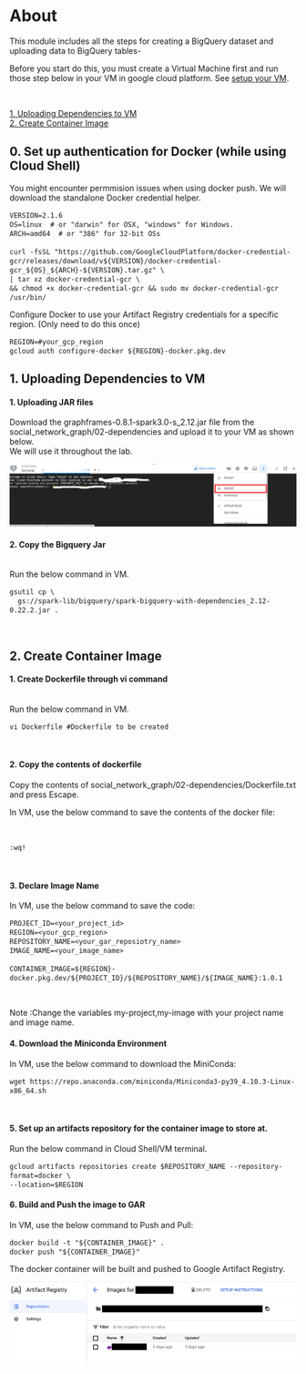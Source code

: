 # About

This module includes all the steps for creating a BigQuery dataset and uploading data to BigQuery tables-
<br>


Before you start do this, you must create a Virtual Machine first and run those step below in your VM in google cloud platform. See [setup your VM](../instructions/create_vm.md).

<br>


[1. Uploading Dependencies to VM](05-create-docker-image.md#1-uploading-dependencies-to-cloud-shell)<br>
[2. Create Container Image](05-create-docker-image.md#2-create-container-image)<br>

## 0. Set up authentication for Docker (while using Cloud Shell)
You might encounter permmision issues when using docker push. We will download the standalone Docker credential helper.
```
VERSION=2.1.6
OS=linux  # or "darwin" for OSX, "windows" for Windows.
ARCH=amd64  # or "386" for 32-bit OSs

curl -fsSL "https://github.com/GoogleCloudPlatform/docker-credential-gcr/releases/download/v${VERSION}/docker-credential-gcr_${OS}_${ARCH}-${VERSION}.tar.gz" \
| tar xz docker-credential-gcr \
&& chmod +x docker-credential-gcr && sudo mv docker-credential-gcr /usr/bin/
```
Configure Docker to use your Artifact Registry credentials for a specific region. (Only need to do this once)
```
REGION=#your_gcp_region
gcloud auth configure-docker ${REGION}-docker.pkg.dev
```

## 1. Uploading Dependencies to VM

#### 1. Uploading JAR files

Download the graphframes-0.8.1-spark3.0-s_2.12.jar file from the social_network_graph/02-dependencies and upload it to your VM as shown below.
<br>
We will use it throughout the lab. <br>

<kbd>
<img src=../images/di_1.png />
</kbd>

<br>

#### 2. Copy the Bigquery Jar
<br>
Run the below command in VM.

```
gsutil cp \
  gs://spark-lib/bigquery/spark-bigquery-with-dependencies_2.12-0.22.2.jar .

```

<br>

## 2. Create Container Image 

#### 1. Create Dockerfile through vi command

<br>
Run the below command in VM.

```
vi Dockerfile #Dockerfile to be created

```

<br>


#### 2. Copy the contents of dockerfile

Copy the contents of  social_network_graph/02-dependencies/Dockerfile.txt and press Escape.


In VM, use the below command to save the contents of the docker file:

<br>

```
:wq!
```
<br>

#### 3. Declare Image Name


In VM, use the below command to save the code:
<br>

```
PROJECT_ID=<your_project_id>
REGION=<your_gcp_region>
REPOSITORY_NAME=<your_gar_reposiotry_name>
IMAGE_NAME=<your_image_name>

CONTAINER_IMAGE=${REGION}-docker.pkg.dev/${PROJECT_ID}/${REPOSITORY_NAME}/${IMAGE_NAME}:1.0.1
```
<br>

Note :Change the variables my-project,my-image with your project name and image name.

#### 4. Download the Miniconda Environment


In VM, use the below command to download the MiniConda:
<br>
```
wget https://repo.anaconda.com/miniconda/Miniconda3-py39_4.10.3-Linux-x86_64.sh
```
<br>

#### 5. Set up an artifacts repository for the container image to store at.

Run the below command in Cloud Shell/VM terminal.

```
gcloud artifacts repositories create $REPOSITORY_NAME --repository-format=docker \
--location=$REGION
```

#### 6. Build and Push the image to GAR


In VM, use the below command to Push and Pull:
<br>
```
docker build -t "${CONTAINER_IMAGE}" .
docker push "${CONTAINER_IMAGE}"

```

The docker container will be built and pushed to Google Artifact Registry.

<kbd>
<img src=../images/di_2.png />
</kbd>

<br>
